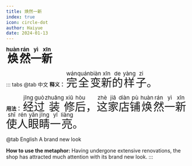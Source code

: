 ```yaml
---
title: 焕然一新
index: true
icon: circle-dot
author: Haiyue
date: 2024-01-13
---
```

<script setup lang="js">
import PinYin from "@PinYin";
</script>

<PinYin/>

<span style="font-size:30px;font-weight:bold;"><ruby>焕<rt>huàn</rt></ruby><ruby>然<rt>rán</rt></ruby><ruby>一<rt>yì</rt></ruby><ruby>新<rt>xīn</rt></ruby></span>


::: tabs 
@tab 中文
**释义：** <span style="font-size:30px"><ruby>完<rt>wán</rt></ruby><ruby>全<rt>quán</rt></ruby><ruby>变<rt>biàn</rt></ruby><ruby>新<rt>xīn</rt></ruby><ruby>的<rt>de</rt></ruby><ruby>样<rt>yàng</rt></ruby><ruby>子<rt>zi</rt></ruby>。</span>

**用法：** <span style="font-size:30px"><ruby>经<rt>jīng</rt></ruby><ruby>过<rt>guò</rt></ruby><ruby>装<rt>zhuāng</rt></ruby><ruby>修<rt>xiū</rt></ruby><ruby>后<rt>hòu</rt></ruby>，<ruby>这<rt>zhè</rt></ruby><ruby>家<rt>jiā</rt></ruby><ruby>店<rt>diàn</rt></ruby><ruby>铺<rt>pù</rt></ruby><ruby>焕<rt>huàn</rt></ruby><ruby>然<rt>rán</rt></ruby><ruby>一<rt>yì</rt></ruby><ruby>新<rt>xīn</rt></ruby><ruby>使<rt>shǐ</rt></ruby><ruby>人<rt>rén</rt></ruby><ruby>眼<rt>yǎn</rt></ruby><ruby>睛<rt>jīng</rt></ruby><ruby>一<rt>yī</rt></ruby><ruby>亮<rt>liàng</rt></ruby>。</span>


@tab English
A brand new look

**How to use the metaphor:** Having undergone extensive renovations, the shop has attracted much attention with its brand new look.
:::
